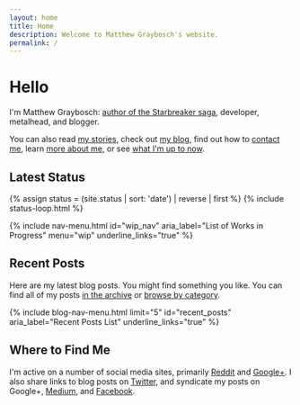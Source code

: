 ```yaml
---
layout: home
title: Home
description: Welcome to Matthew Graybosch's website.
permalink: /
---
```

# Hello

I'm Matthew Graybosch: [author of the Starbreaker saga](/stories/starbreaker/), developer, metalhead, and blogger. 

You can also read [my stories](/stories/), check out [my blog](/blog/), find out how to [contact me](/contact/), learn [more about me](/about/), or see [what I'm up to now](/now/).

## Latest Status

{% assign status = (site.status | sort: 'date') | reverse | first %}
{% include status-loop.html %}

{% include nav-menu.html id="wip_nav" aria_label="List of Works in Progress" menu="wip" underline_links="true" %}

## Recent Posts

Here are my latest blog posts. You might find something you like. You can find all of my posts [in the archive](/blog/) or [browse by category](/blog/categories/).

{% include blog-nav-menu.html limit="5" id="recent_posts" aria_label="Recent Posts List" underline_links="true" %}

## Where to Find Me

I'm active on a number of social media sites, primarily <a href="https://www.reddit.com/user/asuraemulator/" rel="me">Reddit</a> and <a href="https://plus.google.com/+MatthewGraybosch" rel="me">Google+</a>. I also share links to blog posts on <a href="https://twitter.com/metalheadscifi" rel="me">Twitter</a>, and syndicate my posts on Google+, <a href="https://medium.com/@matthewgrayboschstarbreaker" rel="me">Medium</a>, and <a href="https://facebook.com/matthewgrayboschnovelist" rel="me">Facebook</a>.